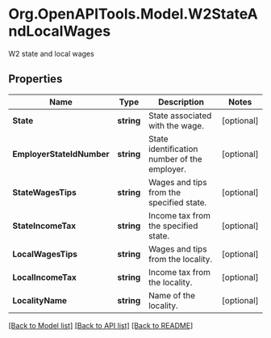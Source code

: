 # Org.OpenAPITools.Model.W2StateAndLocalWages
W2 state and local wages

## Properties

Name | Type | Description | Notes
------------ | ------------- | ------------- | -------------
**State** | **string** | State associated with the wage. | [optional] 
**EmployerStateIdNumber** | **string** | State identification number of the employer. | [optional] 
**StateWagesTips** | **string** | Wages and tips from the specified state. | [optional] 
**StateIncomeTax** | **string** | Income tax from the specified state. | [optional] 
**LocalWagesTips** | **string** | Wages and tips from the locality. | [optional] 
**LocalIncomeTax** | **string** | Income tax from the locality. | [optional] 
**LocalityName** | **string** | Name of the locality. | [optional] 

[[Back to Model list]](../README.md#documentation-for-models) [[Back to API list]](../README.md#documentation-for-api-endpoints) [[Back to README]](../README.md)

